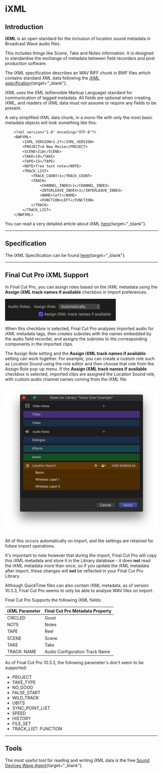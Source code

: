 # iXML

## Introduction

**iXML** is an open standard for the inclusion of location sound metadata in Broadcast Wave audio files.

This includes things like Scene, Take and Notes information. It is designed to standardise the exchange of metadata between field recorders and post production software.

The iXML specification describes an WAV RIFF chunk in BWF files which contains standard XML data following the [iXML specification](http://www.ixml.info){target="_blank"}.

iXML uses the XML (eXtensible Markup Language) standard for communication of tagged metadata. All fields are optional when creating iXML, and readers of iXML data must not assume or require any fields to be present.

A very simplified iXML data chunk, in a mono file with only the most basic metadata objects will look something like this:

```
	<?xml version="1.0" encoding="UTF-8"?>
	<BWFXML>
		<IXML_VERSION>1.27</IXML_VERSION>
		<PROJECT>A New Movie</PROJECT>
		<SCENE>21A</SCENE>
		<TAKE>10</TAKE>
		<TAPE>15</TAPE>
		<NOTE>free text note</NOTE>
		<TRACK_LIST>
			<TRACK_COUNT>1</TRACK_COUNT>
			<TRACK>
				<CHANNEL_INDEX>1</CHANNEL_INDEX>
				<INTERLEAVE_INDEX>1</INTERLEAVE_INDEX>
				<NAME>left</NAME>
				<FUNCTION>LEFT</FUNCTION>
			</TRACK>
		</TRACK_LIST>
	</BWFXML>
```

You can read a very detailed article about iXML [here](http://www.gallery.co.uk/ixml/iXML-LineUp.pdf){target="_blank"}.

---

## Specification

The iXML Specification can be found [here](http://www.ixml.info){target="_blank"}.

---

## Final Cut Pro iXML Support

In Final Cut Pro, you can assign roles based on the iXML metadata using the **Assign iXML track names if available** checkbox in Import preferences.

![Audio Roles](../static/audio-roles.png)

When this checkbox is selected, Final Cut Pro analyses imported audio for iXML metadata tags, then creates subroles with the names embedded by the audio field recorder, and assigns the subroles to the corresponding components in the imported clips.

The Assign Role setting and the **Assign iXML track names if available** setting can work together. For example, you can create a custom role such as Location Sound using the role editor and then choose that role from the Assign Role pop-up menu. If the **Assign iXML track names if available** checkbox is selected, imported clips are assigned the Location Sound role, with custom audio channel names coming from the iXML file.

![Audio Roles](../static/roles.png)

All of this occurs automatically on import, and the settings are retained for future import operations.

It's important to note however that during the import, Final Cut Pro will copy this iXML metadata and store it in the Library database - it does **not** read the iXML metadata more than once, so if you update the iXML metadata after import, these changes will **not** be reflected in your Final Cut Pro Library.

Although QuickTime files can also contain iXML metadata, as of version 10.3.3, Final Cut Pro seems to only be able to analyse WAV files on import.

Final Cut Pro Supports the following iXML fields:

| iXML Parameter | Final Cut Pro Metadata Property |
|----------------|---------------------------------|
| CIRCLED        | Good                            |
| NOTE           | Notes                           |
| TAPE           | Reel                            |
| SCENE          | Scene                           |
| TAKE           | Take                            |
| TRACK: NAME    | Audio Configuration Track Name  |

As of Final Cut Pro 10.3.3, the following parameter's don't seem to be supported:

* PROJECT
* TAKE_TYPE
* NO_GOOD
* FALSE_START
* WILD_TRACK
* UBITS
* SYNC_POINT_LIST
* SPEED
* HISTORY
* FILE_SET
* TRACK_LIST: FUNCTION

---

## Tools

The most useful tool for reading and writing iXML data is the free [Sound Devices Wave Agent](https://www.sounddevices.com/products/accessories/software/wave-agent){target="_blank"}.
